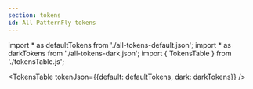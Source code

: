 ```yaml
---
section: tokens
id: All PatternFly tokens
---
```


import * as defaultTokens from './all-tokens-default.json';
import * as darkTokens from './all-tokens-dark.json';
import { TokensTable } from './tokensTable.js';

<TokensTable tokenJson={{default: defaultTokens, dark: darkTokens}} />
